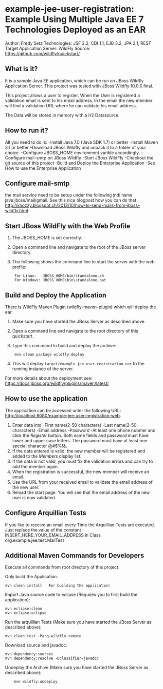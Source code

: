 example-jee-user-registration: Example Using Multiple Java EE 7 Technologies Deployed as an EAR
==============================================================================================
Author: Fredy Setz
Technologies: JSF 2.2, CDI 1.1, EJB 3.2, JPA 2.1, REST
Target Application Server: WildFly
Source: <https://github.com/wildfly/quickstart/>


What is it?
-----------

It is a sample Java EE application, which can be run on JBoss Wildfly Application Server. This project was tested with JBoss Wildfly 10.0.0.final.

This project allows a user to register. When the User is registered a validation email is sent to his email address. In the email the new member will find a validation URL where he can validate his email address.

The Data will be stored in memory with a H2 Datasource.


How to run it?
--------------
All you need to do is: 
-Install Java 7.0 (Java SDK 1.7) or better
-Install Maven 3.1 or better
-Download JBoss Wildfly and unpack it to a folder of your choice.
-Configure JBOSS_HOME environment varible accordingly.
-Configure mail-smtp on JBoss Wildfly 
-Start JBoss WildFly
-Checkout the git source of this project
-Build and Deploy the Enterprise Application
-See How to use the Enterprise Application


Configure mail-smtp
-------------------
the mail service need to be setup under the following jndi name java:jboss/mail/gmail. 
See this nice blogpost how you can do that http://khozzy.blogspot.ch/2013/10/how-to-send-mails-from-jboss-wildfly.html
 

Start JBoss WildFly with the Web Profile
----------------------------------------
1. The JBOSS_HOME is set correctly.
2. Open a command line and navigate to the root of the JBoss server directory.
3. The following shows the command line to start the server with the web profile:

        For Linux:   JBOSS_HOME/bin/standalone.sh
        For Windows: JBOSS_HOME\bin\standalone.bat

 
Build and Deploy the Application
--------------------------------
There is WildFly Maven Plugin (wildfly-maven-plugin) which will deploy the ear.

1. Make sure you have started the JBoss Server as described above.
2. Open a command line and navigate to the root directory of this quickstart.
3. Type this command to build and deploy the archive:

        mvn clean package wildfly:deploy

4. This will deploy `target/example-jee-user-registration.ear` to the running instance of the server.

For more details about the deployment see: https://docs.jboss.org/wildfly/plugins/maven/latest/


How to use the application 
--------------------------

The application can be accessed unter the following URL: <http://localhost:8080/example-jee-user-registration-web>.

1. Enter data into
	-First name(2-50 characters)
	-Last name(2-50 characters)
	-Email address
	-Password
	-At least one phone nubmer
and click the _Register_ button. Both name fields and password must have lower and upper case letters. The password must have at least one special character @#$%!&. 
2. If the data entered is valid, the new member will be registered and added to the _Members_ display list.
3. If the data is not valid, you must fix the validation errors and can try to add the member again.
4. When the registration is successful, the new member will receive an email.
5. Use the URL from your received email to validate the email address of the new user.
6. Reload the start page. You will see that the email address of the new user is now validated.


Configure Arquillian Tests
--------------------------
If you like to receive an email every Time the Arquillian Tests are executed. Just replace the value of the constant INSERT_HERE_YOUR_EMAIL_ADDRESS in Class org.example.jee.test.MailTest


Additional Maven Commands for Developers
----------------------------------------
Execute all commands from root directory of this project.


Only build the Application:

	mvn clean install	For building the application 

Import Java source code to eclipse (Requires you to first build the application):

	mvn eclipse:clean
	mvn eclipse:eclipse


Run the arquillian Tests (Make sure you have started the JBoss Server as described above):

	mvn clean test -Parq-wildfly-remote


Download source and javadoc:

	mvn dependency:sources
	mvn dependency:resolve -Dclassifier=javadoc
	
Undeploy the Archive (Make sure you have started the JBoss Server as described above):

        mvn wildfly:undeploy
